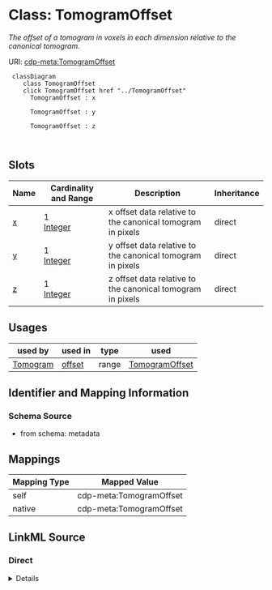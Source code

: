 

# Class: TomogramOffset


_The offset of a tomogram in voxels in each dimension relative to the canonical tomogram._





URI: [cdp-meta:TomogramOffset](metadataTomogramOffset)






```mermaid
 classDiagram
    class TomogramOffset
    click TomogramOffset href "../TomogramOffset"
      TomogramOffset : x
        
      TomogramOffset : y
        
      TomogramOffset : z
        
      
```




<!-- no inheritance hierarchy -->


## Slots

| Name | Cardinality and Range | Description | Inheritance |
| ---  | --- | --- | --- |
| [x](x.md) | 1 <br/> [Integer](Integer.md) | x offset data relative to the canonical tomogram in pixels | direct |
| [y](y.md) | 1 <br/> [Integer](Integer.md) | y offset data relative to the canonical tomogram in pixels | direct |
| [z](z.md) | 1 <br/> [Integer](Integer.md) | z offset data relative to the canonical tomogram in pixels | direct |





## Usages

| used by | used in | type | used |
| ---  | --- | --- | --- |
| [Tomogram](Tomogram.md) | [offset](offset.md) | range | [TomogramOffset](TomogramOffset.md) |






## Identifier and Mapping Information







### Schema Source


* from schema: metadata




## Mappings

| Mapping Type | Mapped Value |
| ---  | ---  |
| self | cdp-meta:TomogramOffset |
| native | cdp-meta:TomogramOffset |







## LinkML Source

<!-- TODO: investigate https://stackoverflow.com/questions/37606292/how-to-create-tabbed-code-blocks-in-mkdocs-or-sphinx -->

### Direct

<details>
```yaml
name: TomogramOffset
description: The offset of a tomogram in voxels in each dimension relative to the
  canonical tomogram.
from_schema: metadata
attributes:
  x:
    name: x
    description: x offset data relative to the canonical tomogram in pixels
    from_schema: metadata
    alias: x
    owner: TomogramOffset
    domain_of:
    - TomogramSize
    - TomogramOffset
    range: integer
    required: true
    inlined: true
    inlined_as_list: true
    unit:
      symbol: px
      descriptive_name: pixels
  y:
    name: y
    description: y offset data relative to the canonical tomogram in pixels
    from_schema: metadata
    alias: y
    owner: TomogramOffset
    domain_of:
    - TomogramSize
    - TomogramOffset
    range: integer
    required: true
    inlined: true
    inlined_as_list: true
    unit:
      symbol: px
      descriptive_name: pixels
  z:
    name: z
    description: z offset data relative to the canonical tomogram in pixels
    from_schema: metadata
    alias: z
    owner: TomogramOffset
    domain_of:
    - TomogramSize
    - TomogramOffset
    range: integer
    required: true
    inlined: true
    inlined_as_list: true
    unit:
      symbol: px
      descriptive_name: pixels

```
</details>

### Induced

<details>
```yaml
name: TomogramOffset
description: The offset of a tomogram in voxels in each dimension relative to the
  canonical tomogram.
from_schema: metadata
attributes:
  x:
    name: x
    description: x offset data relative to the canonical tomogram in pixels
    from_schema: metadata
    alias: x
    owner: TomogramOffset
    domain_of:
    - TomogramSize
    - TomogramOffset
    range: integer
    required: true
    inlined: true
    inlined_as_list: true
    unit:
      symbol: px
      descriptive_name: pixels
  y:
    name: y
    description: y offset data relative to the canonical tomogram in pixels
    from_schema: metadata
    alias: y
    owner: TomogramOffset
    domain_of:
    - TomogramSize
    - TomogramOffset
    range: integer
    required: true
    inlined: true
    inlined_as_list: true
    unit:
      symbol: px
      descriptive_name: pixels
  z:
    name: z
    description: z offset data relative to the canonical tomogram in pixels
    from_schema: metadata
    alias: z
    owner: TomogramOffset
    domain_of:
    - TomogramSize
    - TomogramOffset
    range: integer
    required: true
    inlined: true
    inlined_as_list: true
    unit:
      symbol: px
      descriptive_name: pixels

```
</details>